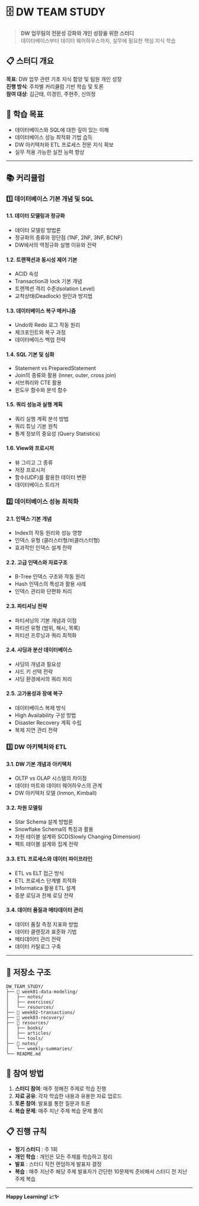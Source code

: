 # 🗄️ DW TEAM STUDY

> **DW 업무팀의 전문성 강화와 개인 성장을 위한 스터디**  
> 데이터베이스부터 데이터 웨어하우스까지, 실무에 필요한 핵심 지식 학습

## 📋 스터디 개요

**목표**: DW 업무 관련 기초 지식 함양 및 팀원 개인 성장  
**진행 방식**: 주차별 커리큘럼 기반 학습 및 토론  
**참여 대상**: 김근태, 이경민, 주현주, 신의정

## 🎯 학습 목표

- 데이터베이스와 SQL에 대한 깊이 있는 이해
- 데이터베이스 성능 최적화 기법 습득
- DW 아키텍처와 ETL 프로세스 전문 지식 확보
- 실무 적용 가능한 실전 능력 향상

---

## 📚 커리큘럼

### 1️⃣ 데이터베이스 기본 개념 및 SQL

#### 1.1. 데이터 모델링과 정규화
- 데이터 모델링 방법론
- 정규화의 종류와 장단점 (1NF, 2NF, 3NF, BCNF)
- DW에서의 역정규화 실행 이유와 전략

#### 1.2. 트랜잭션과 동시성 제어 기본
- ACID 속성
- Transaction과 lock 기본 개념
- 트랜잭션 격리 수준(Isolation Level)
- 교착상태(Deadlock) 원인과 방지법

#### 1.3. 데이터베이스 복구 메커니즘
- Undo와 Redo 로그 작동 원리
- 체크포인트와 복구 과정
- 데이터베이스 백업 전략

#### 1.4. SQL 기본 및 심화
- Statement vs PreparedStatement
- Join의 종류와 활용 (inner, outer, cross join)
- 서브쿼리와 CTE 활용
- 윈도우 함수와 분석 함수

#### 1.5. 쿼리 성능과 실행 계획
- 쿼리 실행 계획 분석 방법
- 쿼리 튜닝 기본 원칙
- 통계 정보의 중요성 (Query Statistics)

#### 1.6. View와 프로시저
- 뷰 그리고 그 종류
- 저장 프로시저
- 함수(UDF)를 활용한 데이터 변환
- 데이터베이스 트리거

### 2️⃣ 데이터베이스 성능 최적화

#### 2.1. 인덱스 기본 개념
- Index의 작동 원리와 성능 영향
- 인덱스 유형 (클러스터형/비클러스터형)
- 효과적인 인덱스 설계 전략

#### 2.2. 고급 인덱스와 자료구조
- B-Tree 인덱스 구조와 작동 원리
- Hash 인덱스의 특성과 활용 사례
- 인덱스 관리와 단편화 처리

#### 2.3. 파티셔닝 전략
- 파티셔닝의 기본 개념과 이점
- 파티션 유형 (범위, 해시, 목록)
- 파티션 프루닝과 쿼리 최적화

#### 2.4. 샤딩과 분산 데이터베이스
- 샤딩의 개념과 필요성
- 샤드 키 선택 전략
- 샤딩 환경에서의 쿼리 처리

#### 2.5. 고가용성과 장애 복구
- 데이터베이스 복제 방식
- High Availability 구성 방법
- Disaster Recovery 계획 수립
- 복제 지연 관리 전략

### 3️⃣ DW 아키텍처와 ETL

#### 3.1. DW 기본 개념과 아키텍처
- OLTP vs OLAP 시스템의 차이점
- 데이터 마트와 데이터 웨어하우스의 관계
- DW 아키텍처 모델 (Inmon, Kimball)

#### 3.2. 차원 모델링
- Star Schema 설계 방법론
- Snowflake Schema의 특징과 활용
- 차원 테이블 설계와 SCD(Slowly Changing Dimension)
- 팩트 테이블 설계와 집계 전략

#### 3.3. ETL 프로세스와 데이터 파이프라인
- ETL vs ELT 접근 방식
- ETL 프로세스 단계별 최적화
- Informatica 활용 ETL 설계
- 증분 로딩과 전체 로딩 전략

#### 3.4. 데이터 품질과 메타데이터 관리
- 데이터 품질 측정 지표와 방법
- 데이터 클렌징과 표준화 기법
- 메타데이터 관리 전략
- 데이터 카탈로그 구축

---

## 📁 저장소 구조

```
DW_TEAM_STUDY/
├── 📂 week01-data-modeling/
│   ├── notes/
│   ├── exercises/
│   └── resources/
├── 📂 week02-transactions/
├── 📂 week03-recovery/
├── 📂 resources/
│   ├── books/
│   ├── articles/
│   └── tools/
├── 📂 notes/
│   └── weekly-summaries/
└── README.md
```

## 🤝 참여 방법

1. **스터디 참여**: 매주 정해진 주제로 학습 진행
2. **자료 공유**: 각자 학습한 내용과 유용한 자료 업로드
3. **토론 참여**: 발표를 통한 질문과 토론
4. **복습 문제**: 매주 지난 주제 복습 문제 풀이

## 📋 진행 규칙

- **정기 스터디** : 주 1회
- **개인 학습** : 개인은 모든 주제를 학습하고 정리
- **발표** : 스터디 직전 랜덤하게 발표자 결정 
- **복습** : 매주 지난주 해당 주제 발표자가 간단한 10문제씩 준비해서 스터디 전 지난 주제 복습

---

**Happy Learning! 📈✨**
